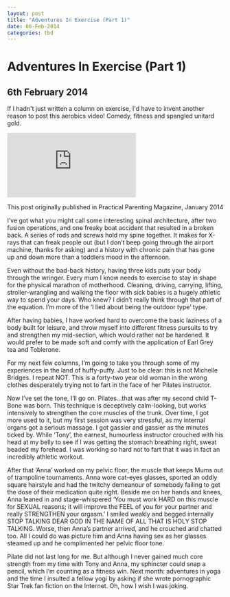 ```yaml
---
layout: post
title: "Adventures In Exercise (Part 1)"
date: 06-Feb-2014
categories: tbd
---
```


# Adventures In Exercise (Part 1)

## 6th February 2014

If I hadn't just written a column on exercise,   I'd have to invent another reason to post this aerobics video! Comedy,   fitness and spangled unitard gold.

<iframe src='https://www.youtube.com/embed/fRscYVvEFt8' frameborder='0' gesture='media' allow='encrypted-media' allowfullscreen></iframe>

This post originally published in Practical Parenting Magazine,   January 2014

I’ve got what you might call some interesting spinal architecture, after two fusion operations, and one freaky boat accident that resulted in a broken back. A series of rods and screws hold my spine together. It makes for X-rays that can freak people out (but I don’t beep going through the airport machine, thanks for asking) and a history with chronic pain that has gone up and down more than a toddlers mood in the afternoon.

Even without the bad-back history, having three kids puts your body through the wringer. Every mum I know needs to exercise to stay in shape for the physical marathon of motherhood. Cleaning, driving, carrying, lifting, stroller-wrangling and walking the floor with sick babies is a hugely athletic way to spend your days. Who knew? I didn’t really think through that part of the equation. I’m more of the ‘I lied about being the outdoor type’ type.

After having babies, I have worked hard to overcome the basic laziness of a body built for leisure, and throw myself into different fitness pursuits to try and strengthen my mid-section, which would rather not be hardened. It would prefer to be made soft and comfy with the application of Earl Grey tea and Toblerone.

For my next few columns, I’m going to take you through some of my experiences in the land of huffy-puffy. Just to be clear: this is not Michelle Bridges. I repeat NOT. This is a forty-two year old woman in the wrong clothes desperately trying not to fart in the face of her Pilates instructor.

Now I’ve set the tone, I’ll go on. Pilates…that was after my second child T-Bone was born. This technique is deceptively calm-looking, but works intensively to strengthen the core muscles of the trunk. Over time, I got more used to it, but my first session was very stressful, as my internal organs got a serious massage. I got gassier and gassier as the minutes ticked by. While ‘Tony’, the earnest, humourless instructor crouched with his head at my belly to see if I was getting the stomach breathing right, sweat beaded my forehead. I was working so hard not to fart that it was in fact an incredibly athletic workout.

After that ‘Anna’ worked on my pelvic floor, the muscle that keeps Mums out of trampoline tournaments. Anna wore cat-eyes glasses, sported an oddly square hairstyle and had the twitchy demeanour of somebody failing to get the dose of their medication quite right. Beside me on her hands and knees, Anna leaned in and stage-whispered ‘You must work HARD on this muscle for SEXUAL reasons; it will improve the FEEL of you for your partner and really STRENGTHEN your orgasm.’ I smiled weakly and begged internally STOP TALKING DEAR GOD IN THE NAME OF ALL THAT IS HOLY STOP TALKING. Worse, then Anna’s partner arrived, and he crouched and chatted too. All I could do was picture him and Anna having sex as her glasses steamed up and he complimented her pelvic floor tone.

Pilate did not last long for me. But although I never gained much core strength from my time with Tony and Anna, my sphincter could snap a pencil, which I’m counting as a fitness win. Next month: adventures in yoga and the time I insulted a fellow yogi by asking if she wrote pornographic Star Trek fan fiction on the Internet. Oh, how I wish I was joking.

 

 
